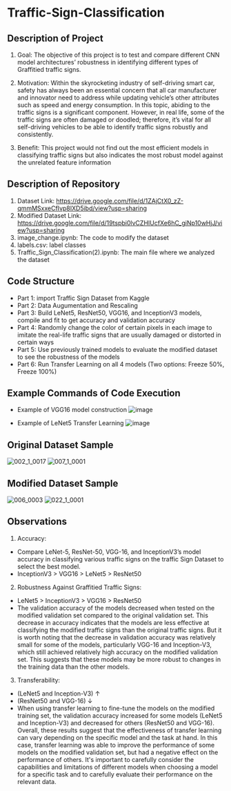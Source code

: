 # Traffic-Sign-Classification

## Description of Project

1. Goal:
The objective of this project is to test and compare different CNN model architectures’ robustness in identifying different types of Graffitied traffic signs.

2. Motivation:
Within the skyrocketing industry of self-driving smart car, safety has always been an essential concern that all car manufacturer and innovator need to address while updating vehicle’s other attributes such as speed and energy consumption.  In this topic, abiding to the traffic signs is a significant component. However, in real life, some of the traffic signs are often damaged or doodled; therefore, it’s vital for all self-driving vehicles to be able to identify traffic signs robustly and consistently.

3. Benefit:
This project would not find out the most efficient models in classifying traffic signs but also indicates the most robust model against the unrelated feature information

## Description of Repository

1. Dataset Link: https://drive.google.com/file/d/1ZAjCtX0_zZ-qmmMSxxeCfIvp8IXD5ibd/view?usp=sharing
2. Modified Dataset Link: https://drive.google.com/file/d/19tspbi0lvCZHIUcfXe6hC_giNp10wHjJ/view?usp=sharing
3. image_change.ipynb: The code to modify the dataset
4. labels.csv: label classes
5. Traffic_Sign_Classification(2).ipynb: The main file where we analyzed the dataset

## Code Structure

* Part 1: import Traffic Sign Dataset from Kaggle
* Part 2: Data Augumentation and Rescaling
* Part 3: Build LeNet5, ResNet50, VGG16, and InceptionV3 models, compile and fit to get accuracy and validation accuracy
* Part 4: Randomly change the color of certain pixels in each image to imitate the real-life traffic signs that are usually damaged or distorted in certain ways
* Part 5: Use previously trained models to evaluate the modified dataset to see the robustness of the models
* Part 6: Run Transfer Learning on all 4 models (Two options: Freeze 50%, Freeze 100%) 

## Example Commands of Code Execution

* Example of VGG16 model construction
 ![image](https://user-images.githubusercontent.com/102041218/208331108-b003115c-ac8b-429c-ae1d-f8a08fb2c44e.png)

* Example of LeNet5 Transfer Learning
![image](https://user-images.githubusercontent.com/102041218/208331433-47df0207-72aa-441f-9d51-3c73ad0cf2dd.png)

## Original Dataset Sample


![002_1_0017](https://user-images.githubusercontent.com/102041218/208332210-f4b9fe3b-56da-4f6e-b9f9-0087cf6dabbe.png)
![007_1_0001](https://user-images.githubusercontent.com/102041218/208332354-45927086-4ab1-48e6-9f37-50979c9f0627.png)

## Modified Dataset Sample

![006_0003](https://user-images.githubusercontent.com/102041218/208332790-746e3888-82eb-4bd2-a14f-3aa723e9e7a5.png)
![022_1_0001](https://user-images.githubusercontent.com/102041218/208332837-15ab072d-309a-48c9-b39d-b4c5a8e66471.png)



## Observations


1.  Accuracy:
* Compare LeNet-5, ResNet-50, VGG-16, and InceptionV3’s model accuracy in classifying various traffic signs on the traffic Sign Dataset to select the best model.
* InceptionV3 > VGG16 > LeNet5 > ResNet50


2. Robustness Against Graffitied Traffic Signs:
* LeNet5 > InceptionV3 > VGG16 > ResNet50 
* The validation accuracy of the models decreased when tested on the modified validation set compared to the original validation set. This decrease in accuracy indicates that the models are less effective at classifying the modified traffic signs than the original traffic signs. But it is worth noting that the decrease in validation accuracy was relatively small for some of the models, particularly VGG-16 and Inception-V3, which still achieved relatively high accuracy on the modified validation set. This suggests that these models may be more robust to changes in the training data than the other models.

3. Transferability:
* (LeNet5 and Inception-V3) ↑ 
* (ResNet50 and VGG-16) ↓
* When using transfer learning to fine-tune the models on the modified training set, the validation accuracy increased for some models (LeNet5 and Inception-V3) and decreased for others (ResNet50 and VGG-16). Overall, these results suggest that the effectiveness of transfer learning can vary depending on the specific model and the task at hand. In this case, transfer learning was able to improve the performance of some models on the modified validation set, but had a negative effect on the performance of others. It's important to carefully consider the capabilities and limitations of different models when choosing a model for a specific task and to carefully evaluate their performance on the relevant data.
